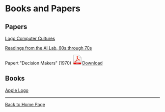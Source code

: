 # Books and Papers

## Papers

[Logo Computer Cultures](LogoComputerCultures.md)

[Readings from the AI Lab, 60s through 70s](Papers.md)

Papert "Decision Makers" (1970) ![PDF](./images/pdf.png)[Download](./documents/PapertDecisionMaker.pdf)

## Books

[Apple Logo](AppleLogo.md)


----

[Back to Home Page](Home.md)
